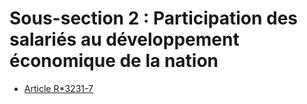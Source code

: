 # Sous-section 2 : Participation des salariés au développement économique de la nation

* [Article R*3231-7](./LEGIARTI000018552965.md)

